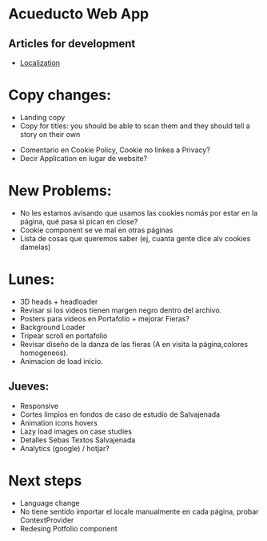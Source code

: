 # Acueducto Web App

## Articles for development
- [Localization](https://medium.com/@isaachinman/creating-localised-nextjs-apps-with-next-i18next-f01d5e610307)

# Copy changes:
- Landing copy
- Copy for titles: you should be able to scan them and they should tell a story on their own
* Comentario en Cookie Policy, Cookie no linkea a Privacy?
* Decir Application en lugar de website?

# New Problems:
- No les estamos avisando que usamos las cookies nomás por estar en la página, qué pasa si pican en close?
- Cookie component se ve mal en otras páginas
- Lista de cosas que queremos saber (ej, cuanta gente dice alv cookies damelas)

# Lunes:
- 3D heads + headloader
- Revisar si los videos tienen margen negro dentro del archivo. 
- Posters para videos en Portafolio + mejorar Fieras?
- Background Loader
- Tripear scroll en portafolio
- Revisar diseño de la danza de las fieras (A en visita la página,colores homogeneos).
- Animacion de load inicio. 

## Jueves: 
- Responsive
- Cortes limpios en fondos de caso de estudio de Salvajenada
- Animation icons hovers
- Lazy load images on case studies
- Detalles Sebas Textos Salvajenada
- Analytics (google) / hotjar? 

# Next steps
- Language change
- No tiene sentido importar el locale manualmente en cada página, probar ContextProvider
- Redesing Potfolio component
